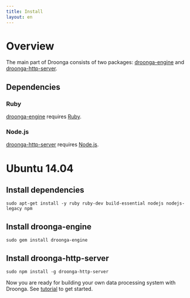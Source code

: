 ```yaml
---
title: Install
layout: en
---
```


# Overview

The main part of Droonga consists of two packages: [droonga-engine][] and [droonga-http-server][].

## Dependencies

### Ruby

[droonga-engine][] requires [Ruby][].

### Node.js

[droonga-http-server][] requires [Node.js][].


# Ubuntu 14.04

## Install dependencies

    sudo apt-get install -y ruby ruby-dev build-essential nodejs nodejs-legacy npm

## Install droonga-engine

    sudo gem install droonga-engine

## Install droonga-http-server

    sudo npm install -g droonga-http-server

Now you are ready for building your own data processing system with Droonga. See [tutorial](/tutorial/) to get started.

  [Ruby]: http://www.ruby-lang.org/
  [Node.js]: http://nodejs.org/
  [droonga-engine]: https://github.com/droonga/droonga-engine
  [droonga-http-server]: https://github.com/droonga/droonga-http-server
